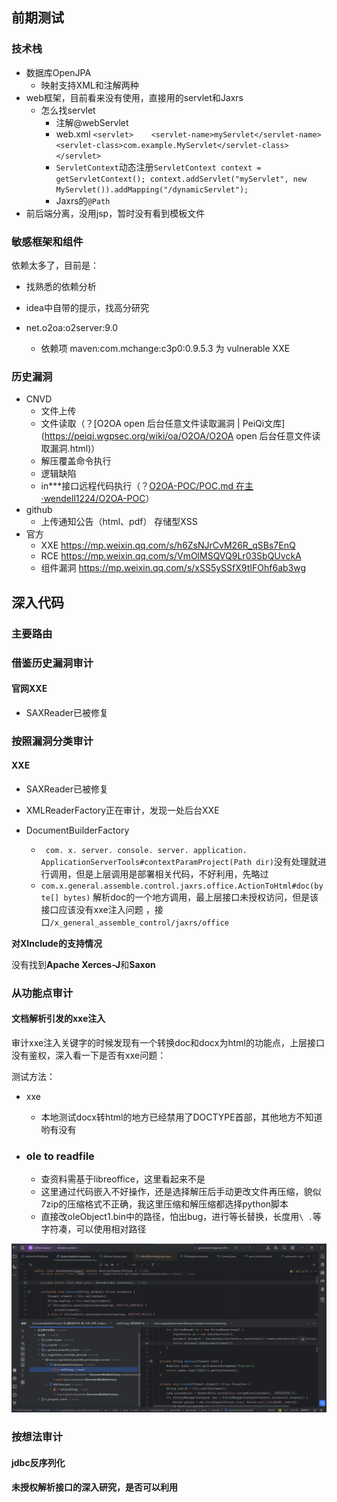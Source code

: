## 前期测试

### 技术栈

* 数据库OpenJPA
  * 映射支持XML和注解两种
* web框架，目前看来没有使用，直接用的servlet和Jaxrs
  * 怎么找servlet
    * 注解@webServlet
    * web.xml `<servlet>    <servlet-name>myServlet</servlet-name>    <servlet-class>com.example.MyServlet</servlet-class> </servlet>`
    * `ServletContext`动态注册`ServletContext context = getServletContext();
      context.addServlet("myServlet", new MyServlet()).addMapping("/dynamicServlet");`
    * Jaxrs的`@Path`
* 前后端分离，没用jsp，暂时没有看到模板文件

### 敏感框架和组件

依赖太多了，目前是：

* 找熟悉的依赖分析
* idea中自带的提示，找高分研究

* net.o2oa:o2server:9.0
  * 依赖项 maven:com.mchange:c3p0:0.9.5.3 为 vulnerable  XXE


### 历史漏洞

* CNVD
  * 文件上传
  * 文件读取（？[O2OA open 后台任意文件读取漏洞 | PeiQi文库](https://peiqi.wgpsec.org/wiki/oa/O2OA/O2OA open 后台任意文件读取漏洞.html)）
  * 解压覆盖命令执行
  * 逻辑缺陷
  * in***接口远程代码执行（？[O2OA-POC/POC.md 在主 ·wendell1224/O2OA-POC](https://github.com/wendell1224/O2OA-POC/blob/main/POC.md)）
* github
  * 上传通知公告（html、pdf） 存储型XSS
* 官方
  * XXE https://mp.weixin.qq.com/s/h6ZsNJrCvM26R_qSBs7EnQ
  * RCE https://mp.weixin.qq.com/s/VmOlMSQVQ9Lr03SbQUvckA
  * 组件漏洞 https://mp.weixin.qq.com/s/xSS5ySSfX9tIFOhf6ab3wg

## 深入代码

### 主要路由

### 借鉴历史漏洞审计

#### 官网XXE

* SAXReader已被修复

### 按照漏洞分类审计

#### XXE

* SAXReader已被修复

* XMLReaderFactory正在审计，发现一处后台XXE
* DocumentBuilderFactory
  * ` com. x. server. console. server. application. ApplicationServerTools#contextParamProject(Path dir)`没有处理就进行调用，但是上层调用是部署相关代码，不好利用，先略过
  * `com.x.general.assemble.control.jaxrs.office.ActionToHtml#doc(byte[] bytes)` 解析doc的一个地方调用，最上层接口未授权访问，但是该接口应该没有xxe注入问题 ，接口`/x_general_assemble_control/jaxrs/office`

**对XInclude的支持情况**

没有找到**Apache Xerces-J**和**Saxon**

### 从功能点审计

#### 文档解析引发的xxe注入

审计xxe注入关键字的时候发现有一个转换doc和docx为html的功能点，上层接口没有鉴权，深入看一下是否有xxe问题：

测试方法：

* xxe

  * 本地测试docx转html的地方已经禁用了DOCTYPE首部，其他地方不知道哟有没有

* ### ole to readfile

  * 查资料需基于libreoffice，这里看起来不是
  * 这里通过代码嵌入不好操作，还是选择解压后手动更改文件再压缩，貌似7zip的压缩格式不正确，我这里压缩和解压缩都选择python脚本
  * 直接改oleObject1.bin中的路径，怕出bug，进行等长替换，长度用`\ .`等字符凑，可以使用相对路径

![image-20250123140849501](./images/image-20250123140849501.png)

### 按想法审计

#### jdbc反序列化

#### 未授权解析接口的深入研究，是否可以利用